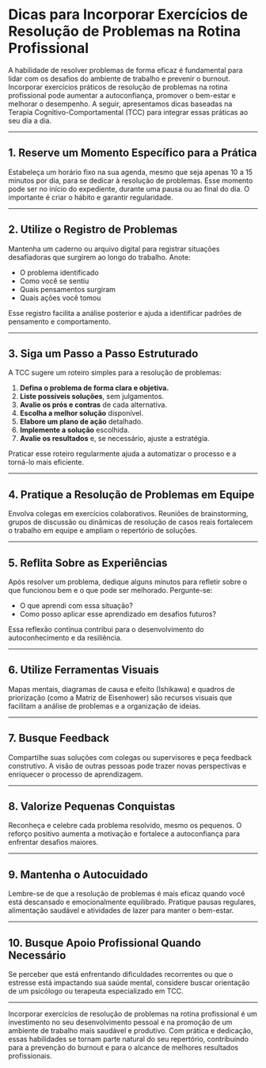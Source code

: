 # Dicas para Incorporar Exercícios de Resolução de Problemas na Rotina Profissional

A habilidade de resolver problemas de forma eficaz é fundamental para lidar com os desafios do ambiente de trabalho e prevenir o burnout. Incorporar exercícios práticos de resolução de problemas na rotina profissional pode aumentar a autoconfiança, promover o bem-estar e melhorar o desempenho. A seguir, apresentamos dicas baseadas na Terapia Cognitivo-Comportamental (TCC) para integrar essas práticas ao seu dia a dia.

---

## 1. Reserve um Momento Específico para a Prática

Estabeleça um horário fixo na sua agenda, mesmo que seja apenas 10 a 15 minutos por dia, para se dedicar à resolução de problemas. Esse momento pode ser no início do expediente, durante uma pausa ou ao final do dia. O importante é criar o hábito e garantir regularidade.

---

## 2. Utilize o Registro de Problemas

Mantenha um caderno ou arquivo digital para registrar situações desafiadoras que surgirem ao longo do trabalho. Anote:

- O problema identificado
- Como você se sentiu
- Quais pensamentos surgiram
- Quais ações você tomou

Esse registro facilita a análise posterior e ajuda a identificar padrões de pensamento e comportamento.

---

## 3. Siga um Passo a Passo Estruturado

A TCC sugere um roteiro simples para a resolução de problemas:

1. **Defina o problema de forma clara e objetiva.**
2. **Liste possíveis soluções**, sem julgamentos.
3. **Avalie os prós e contras** de cada alternativa.
4. **Escolha a melhor solução** disponível.
5. **Elabore um plano de ação** detalhado.
6. **Implemente a solução** escolhida.
7. **Avalie os resultados** e, se necessário, ajuste a estratégia.

Praticar esse roteiro regularmente ajuda a automatizar o processo e a torná-lo mais eficiente.

---

## 4. Pratique a Resolução de Problemas em Equipe

Envolva colegas em exercícios colaborativos. Reuniões de brainstorming, grupos de discussão ou dinâmicas de resolução de casos reais fortalecem o trabalho em equipe e ampliam o repertório de soluções.

---

## 5. Reflita Sobre as Experiências

Após resolver um problema, dedique alguns minutos para refletir sobre o que funcionou bem e o que pode ser melhorado. Pergunte-se:

- O que aprendi com essa situação?
- Como posso aplicar esse aprendizado em desafios futuros?

Essa reflexão contínua contribui para o desenvolvimento do autoconhecimento e da resiliência.

---

## 6. Utilize Ferramentas Visuais

Mapas mentais, diagramas de causa e efeito (Ishikawa) e quadros de priorização (como a Matriz de Eisenhower) são recursos visuais que facilitam a análise de problemas e a organização de ideias.

---

## 7. Busque Feedback

Compartilhe suas soluções com colegas ou supervisores e peça feedback construtivo. A visão de outras pessoas pode trazer novas perspectivas e enriquecer o processo de aprendizagem.

---

## 8. Valorize Pequenas Conquistas

Reconheça e celebre cada problema resolvido, mesmo os pequenos. O reforço positivo aumenta a motivação e fortalece a autoconfiança para enfrentar desafios maiores.

---

## 9. Mantenha o Autocuidado

Lembre-se de que a resolução de problemas é mais eficaz quando você está descansado e emocionalmente equilibrado. Pratique pausas regulares, alimentação saudável e atividades de lazer para manter o bem-estar.

---

## 10. Busque Apoio Profissional Quando Necessário

Se perceber que está enfrentando dificuldades recorrentes ou que o estresse está impactando sua saúde mental, considere buscar orientação de um psicólogo ou terapeuta especializado em TCC.

---

Incorporar exercícios de resolução de problemas na rotina profissional é um investimento no seu desenvolvimento pessoal e na promoção de um ambiente de trabalho mais saudável e produtivo. Com prática e dedicação, essas habilidades se tornam parte natural do seu repertório, contribuindo para a prevenção do burnout e para o alcance de melhores resultados profissionais.